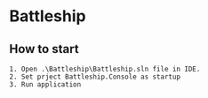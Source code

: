 # Battleship

## How to start
    1. Open .\Battleship\Battleship.sln file in IDE.
    2. Set prject Battleship.Console as startup
    3. Run application    
         